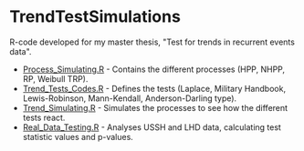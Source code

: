 # TrendTestSimulations
R-code developed for my master thesis, "Test for trends in recurrent events data".



- [Process_Simulating.R](/Process_Simulating.R) - Contains the different processes (HPP, NHPP, RP, Weibull TRP).
- [Trend_Tests_Codes.R](main/Trend_Tests_Codes.R) - Defines the tests (Laplace, Military Handbook, Lewis-Robinson, Mann-Kendall, Anderson-Darling type).
- [Trend_Simulating.R](main/Trend_Simulating.R) - Simulates the processes to see how the different tests react.
- [Real_Data_Testing.R](main/Real_Data_Testing.R) - Analyses USSH and LHD data, calculating test statistic values and p-values.





